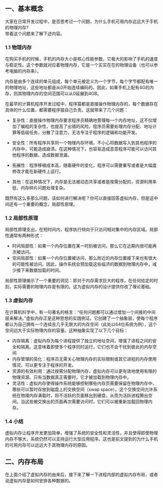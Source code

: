 
## 一、基本概念
大家在日常开发过程中，是否思考过一个问题，为什么手机可用内存远远大于手机的物理内存?   
带着这个问题来了解下述内容。

### 1.1 物理内存
在购买手机的时候，手机的内存大小是核心性能参数，它极大的影响了手机的速度与稳定性。这个参数就对应着物理内存，它是一个实实在在的物理设备（也可以参考电脑的内存条）。

内存是由多个连续的单元组成，每个单元被定义为一个字节，每个字节都配有唯一的物理地址，这些地址都是从0开始连续编码的。因此，如果手机上配有4G的内存，则其物理内存的空间范围可以从0延展到4GB。

在最早的计算机程序开发过程中，程序猿都是直接操作物理内存的，每个数据存在具体的什么位置，都需要程序猿自己负责。这就带来了几个问题：

- 复杂性：直接操作物理内存要求程序员精确地管理每一个内存地址，这不仅增加了编程的复杂性，也提高了出错的风险。程序员需要处理内存分配、地址计算等低级任务，分散了注意力，无法专注于程序的逻辑和功能开发。

- 安全性：所有程序共享同一个物理内存环境，不小心将数据写入到其他程序的内存中，可能造成崩溃。在这种情况下，也容易造成恶意程序可能可以访问其他程序的数据，造成数据泄漏。

- 拓展性：程序移植成本高，随着硬件的变化，程序可以需要重写或者是大幅度修改才能在新硬件上运行。
  
- 其他：在这种情况下，内存是无法被动态共享或者是按需分配的，资源利用率低，内存碎片问题处理复杂。


既然有这么多那么问题，该如何进行解决呢？你可以直接回答虚拟内存，但是这中间还有一个重要的概念，局部性原理。

### 1.2 局部性原理
局部性原理支出，在短时间内，程序执行倾向于只访问相对集中的内存区域。局部性通常有两种形式：
- 时间局部性：如果一个内存位置在某一时刻被访问，那么它在近期内很可能再次被访问。
- 空间局部性：如果一个内存位置被访问，那么附近的内存位置接下来也有很大的可能性被访问。因此，操作系统会预加载这些临济的数据到物理内存中，减少接下来数据加载的时间。

局部性原理揭示了一个重要的洞见：即对于内存需求巨大的程序，在任何给定的时刻，实际需要的物理内存是有限的。这为虚拟内存的设计提供你改了理论基础。

### 1.3 虚拟内存
在计算机科学中，有一句著名的格言：“任何问题都可以通过增加一个间接的中间层来解决。”虚拟内存正是这种思想的实践例证。它创建了一个抽象层，使每个程序都认为自己拥有一个连续且几乎无限大的内存空间（此处以64位系统为例），这个空间远大于实际物理内存的容量。这种抽象实现了以下几个目标：
- 内存隔离：虚拟内存为每个进程提供了独立的地址空间，增强了进程之间的安全和隔离。这意味着即使多个程序同时运行，它们也不会干扰到彼此的内存空间
- 内存管理的简化：程序员无需关心物理内存的实际限制或其它进程的内存使用情况，可以更专注于程序的开发。
- 资源的有效利用：通过按需分配物理内存，虚拟内存可以更有效地使用有限的物理资源。只有当数据真正需要时，它才被加载到物理内存中。
- 灵活性：虚拟内存使得操作系统能够控制哪些内存页需要保留在物理内存中，哪些可以暂时存放到磁盘上的交换空间（swap space）。这个交换空间允许系统在物理内存满载时，将不活跃的页面移出到硬盘，从而为活跃进程腾出空间。当这些被交换出的页面再次需要访问时，它们可以被重新加载回物理内存。

### 1.4 小结
虚拟内存让程序开发更加简单，增强了系统的安全性和灵活性，并且使得即使物理内存不够大，系统仍然可以支持运行大型应用程序。这也是前文提到的为什么手机的可用内存可以远远大于其物理内存的原因。


## 二、内存布局
在上面介绍了虚拟内存的由来后，接下来了解一下进程内部的虚拟内存布局，或者说虚拟内存是如何安排各种数据的。


